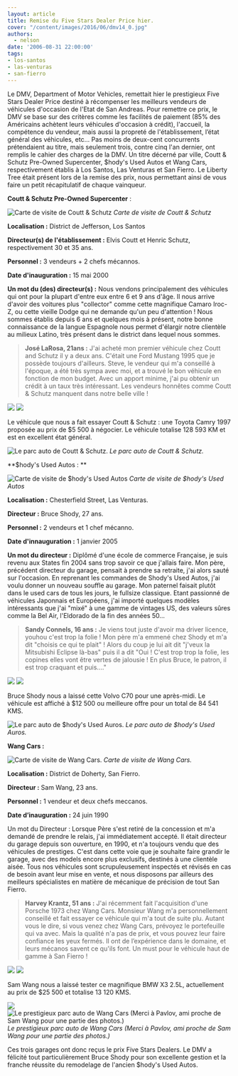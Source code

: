 ```yaml
---
layout: article
title: Remise du Five Stars Dealer Price hier.
cover: "/content/images/2016/06/dmv14_0.jpg"
authors:
  - nelson
date: '2006-08-31 22:00:00'
tags:
- los-santos
- las-venturas
- san-fierro
---
```


Le DMV, Department of Motor Vehicles, remettait hier le prestigieux Five Stars Dealer Price destiné à récompenser les meilleurs vendeurs de véhicules d'occasion de l'Etat de San Andreas. Pour remettre ce prix, le DMV se base sur des critères comme les facilités de paiement (85% des Américains achètent leurs véhicules d'occasion à crédit), l'accueil, la compétence du vendeur, mais aussi la propreté de l'établissement, l’état général des véhicules, etc... Pas moins de deux-cent concurrents prétendaient au titre, mais seulement trois, contre cinq l'an dernier, ont remplis le cahier des charges de la DMV. Un titre décerné par ville, Coutt & Schutz Pre-Owned Supercenter, $hody's Used Autos et Wang Cars, respectivement établis à Los Santos, Las Venturas et San Fierro. Le Liberty Tree était présent lors de la remise des prix, nous permettant ainsi de vous faire un petit récapitulatif de chaque vainqueur.

**Coutt & Schutz Pre-Owned Supercenter** :

![Carte de visite de Coutt & Schutz](/content/images/2005/01/coutt.jpg)
_Carte de visite de Coutt & Schutz_

**Localisation :** District de Jefferson, Los Santos

**Directeur(s) de l'établissement :** Elvis Coutt et Henric Schutz, respectivement 30 et 35 ans.

**Personnel :** 3 vendeurs + 2 chefs mécannos.

**Date d'inauguration :** 15 mai 2000

**Un mot du (des) directeur(s) :** Nous vendons principalement des véhicules qui ont pour la plupart d'entre eux entre 6 et 9 ans d'âge. Il nous arrive d'avoir des voitures plus "collector" comme cette magnifique Camaro Iroc-Z, ou cette vieille Dodge qui ne demande qu'un peu d'attention ! Nous sommes établis depuis 6 ans et quelques mois à présent, notre bonne connaissance de la langue Espagnole nous permet d'élargir notre clientèle au milieux Latino, très présent dans le district dans lequel nous sommes.

> **José LaRosa, 21ans :** J'ai acheté mon premier véhicule chez Coutt and Schutz il y a deux ans. C'était une Ford Mustang 1995 que je possède toujours d'ailleurs. Steve, le vendeur qui m'a conseillé à l'époque, a été très sympa avec moi, et a trouvé le bon véhicule en fonction de mon budget. Avec un apport minime, j'ai pu obtenir un crédit à un taux très intéressant. Les vendeurs honnêtes comme Coutt & Schutz manquent dans notre belle ville !

![](/content/images/2005/01/dmv10.jpg)
![](/content/images/2005/01/dmv13.jpg)

Le véhicule que nous a fait essayer Coutt & Schutz : une Toyota Camry 1997 proposée au prix de $5 500 à négocier. Le véhicule totalise 128 593 KM et est en excellent état général.

![Le parc auto de Coutt & Schutz.](/content/images/2005/01/dmv8.jpg)
_Le parc auto de Coutt & Schutz._

\*\*$hody's Used Autos : \*\*

![Carte de visite de $hody's Used Autos](/content/images/2005/01/shody.jpg)
_Carte de visite de $hody's Used Autos_

**Localisation :** Chesterfield Street, Las Venturas.

**Directeur :** Bruce Shody, 27 ans.

**Personnel :** 2 vendeurs et 1 chef mécanno.

**Date d'innauguration :** 1 janvier 2005

**Un mot du directeur :** Diplômé d'une école de commerce Française, je suis revenu aux States fin 2004 sans trop savoir ce que j'allais faire. Mon père, précédent directeur du garage, pensait à prendre sa retraite, j'ai alors sauté sur l'occasion. En reprenant les commandes de Shody's Used Autos, j'ai voulu donner un nouveau souffle au garage. Mon paternel faisait plutôt dans le used cars de tous les jours, le fullsize classique. Etant passionné de véhicules Japonnais et Européens, j'ai importé quelques modèles intéressants que j'ai "mixé" à une gamme de vintages US, des valeurs sûres comme la Bel Air, l'Eldorado de la fin des années 50...

> **Sandy Connels, 16 ans :** Je viens tout juste d'avoir ma driver licence, youhou c'est trop la folie ! Mon père m'a emmené chez Shody et m'a dit "choisis ce qui te plait" ! Alors du coup je lui ait dit "j'veux la Mitsubishi Eclipse là-bas" puis il a dit "Oui ! C'est trop trop la folie, les copines elles vont être vertes de jalousie ! En plus Bruce, le patron, il est trop craquant et puis...."

![](/content/images/2005/01/dmv16.jpg)
![](/content/images/2005/01/dmv18.jpg)

Bruce Shody nous a laissé cette Volvo C70 pour une après-midi. Le véhicule est affiché à $12 500 ou meilleure offre pour un total de 84 541 KMS.

![Le parc auto de $hody's Used Auros.](/content/images/2005/01/dmv14.jpg)
_Le parc auto de $hody's Used Auros._

**Wang Cars :**

![Carte de visite de Wang Cars.](/content/images/2005/01/wang.jpg)
_Carte de visite de Wang Cars._

**Localisation :** District de Doherty, San Fierro.

**Directeur :** Sam Wang, 23 ans.

**Personnel :** 1 vendeur et deux chefs meccanos.

**Date d’inauguration :** 24 juin 1990

Un mot du Directeur : Lorsque Père s'est retiré de la concession et m'a demandé de prendre le relais, j'ai immédiatement accepté. Il était directeur du garage depuis son ouverture, en 1990, et n'a toujours vendu que des véhicules de prestiges. C'est dans cette voie que je souhaite faire grandir le garage, avec des models encore plus exclusifs, destinés à une clientèle aisée. Tous nos véhicules sont scrupuleusement inspectés et révisés en cas de besoin avant leur mise en vente, et nous disposons par ailleurs des meilleurs spécialistes en matière de mécanique de précision de tout San Fierro.

> **Harvey Krantz, 51 ans :** J'ai récemment fait l'acquisition d'une Porsche 1973 chez Wang Cars. Monsieur Wang m'a personnellement conseillé et fait essayer ce véhicule qui m'a tout de suite plu. Autant vous le dire, si vous venez chez Wang Cars, prévoyez le portefeuille qui va avec. Mais la qualité n'a pas de prix, et vous pouvez leur faire confiance les yeux fermés. Il ont de l’expérience dans le domaine, et leurs mécanos savent ce qu'ils font. Un must pour le véhicule haut de gamme à San Fierro !

![](/content/images/2005/01/dmv22.jpg)
![](/content/images/2005/01/dmv24.jpg)

Sam Wang nous a laissé tester ce magnifique BMW X3 2.5L, actuellement au prix de $25 500 et totalise 13 120 KMS.

![](/content/images/2005/01/dmv19.jpg)
![Le prestigieux parc auto de Wang Cars (Merci à Pavlov, ami proche de Sam Wang pour une partie des photos.)](/content/images/2005/01/dmv4.jpg)
_Le prestigieux parc auto de Wang Cars (Merci à Pavlov, ami proche de Sam Wang pour une partie des photos.)_

Ces trois garages ont donc reçus le prix Five Stars Dealers. Le DMV a félicité tout particulièrement Bruce Shody pour son excellente gestion et la franche réussite du remodelage de l'ancien $hody's Used Autos.